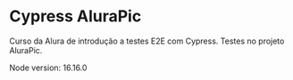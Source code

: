 # Cypress AluraPic
Curso da Alura de introdução a testes E2E com Cypress.
Testes no projeto AluraPic.

Node version: 16.16.0
